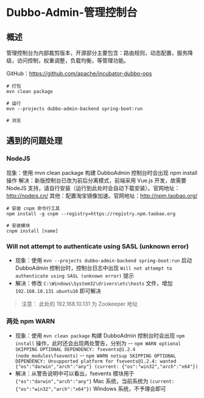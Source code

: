 # Dubbo-Admin-管理控制台
## 概述
管理控制台为内部裁剪版本，开源部分主要包含：路由规则，动态配置，服务降级，访问控制，权重调整，负载均衡，等管理功能。

GitHub：https://github.com/apache/incubator-dubbo-ops


```
# 打包
mvn clean package

# 运行
mvn --projects dubbo-admin-backend spring-boot:run

# 浏览

```
## 遇到的问题处理
### NodeJS
现象：使用 mvn clean package 构建 DubboAdmin 控制台时会出现 npm install 操作
解决：新版控制台已改为前后分离模式，前端采用 Vue.js 开发，故需要 NodeJS 支持，请自行安装（运行到此处时会自动下载安装）。官网地址：http://nodejs.cn/
其他：配置淘宝镜像加速。官网地址：http://npm.taobao.org/
```
# 安装 cnpm 命令行工具
npm install -g cnpm --registry=https://registry.npm.taobao.org

# 安装模块
cnpm install [name]
```
### Will not attempt to authenticate using SASL (unknown error)
- 现象：使用 `mvn --projects dubbo-admin-backend spring-boot:run` 启动 DubboAdmin 控制台时，控制台日志中出现 `Will not attempt to authenticate using SASL (unknown error)` 提示
- 解决：修改 `C:\Windows\System32\drivers\etc\hosts` 文件，增加 `192.168.10.131 ubuntu16` 即可解决

> 注意： 此处的 192.168.10.131 为 Zookeeper 地址

### 两处 npm WARN
- 现象：使用 `mvn clean package` 构建 DubboAdmin 控制台时会出现 `npm install` 操作，此时还会出现两处警告，分别为
-- `npm WARN optional SKIPPING OPTIONAL DEPENDENCY: fsevents@1.2.4 (node_modules\fsevents)`
-- `npm WARN notsup SKIPPING OPTIONAL DEPENDENCY: Unsupported platform for fsevents@1.2.4: wanted {"os":"darwin","arch":"any"} (current: {"os":"win32","arch":"x64"})`
- 解决：从警告说明中可以看出，fsevents 模块用于 `{"os":"darwin","arch":"any"}` Mac 系统，当前系统为 `(current: {"os":"win32","arch":"x64"})` Windows 系统，不予理会即可